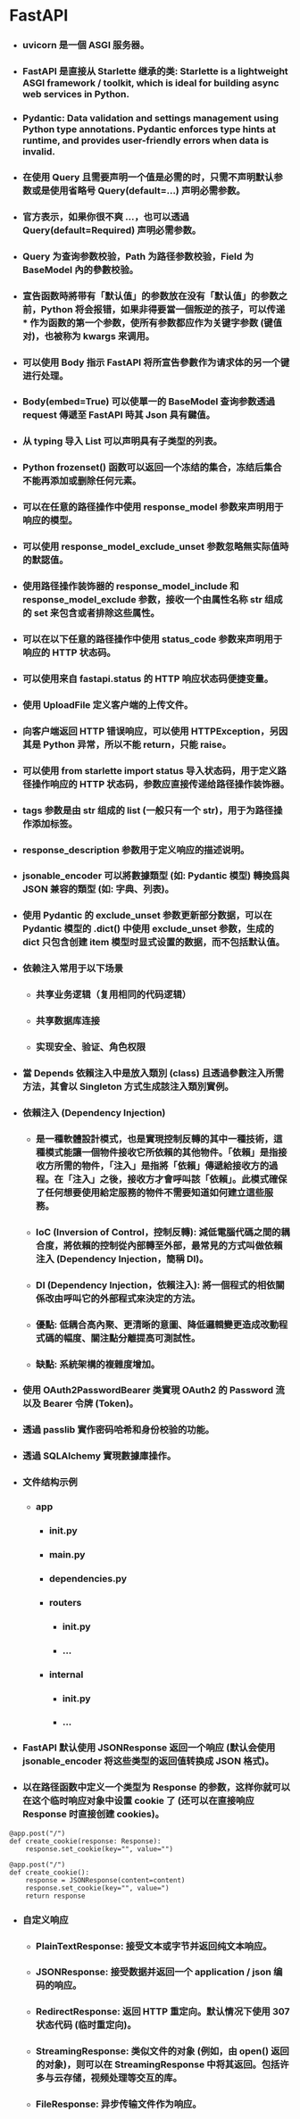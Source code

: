 FastAPI
=====
* ### uvicorn 是一個 ASGI 服务器。
* ### FastAPI 是直接从 Starlette 继承的类: Starlette is a lightweight ASGI framework / toolkit, which is ideal for building async web services in Python.
* ### Pydantic: Data validation and settings management using Python type annotations. Pydantic enforces type hints at runtime, and provides user-friendly errors when data is invalid.
* ### 在使用 Query 且需要声明一个值是必需的时，只需不声明默认参数或是使用省略号 Query(default=...) 声明必需参数。
* ### 官方表示，如果你很不爽 ...，也可以透過 Query(default=Required) 声明必需参数。
* ### Query 为查询参数校验，Path 为路径参数校验，Field 为 BaseModel 內的參數校验。
* ### 宣告函数時將带有「默认值」的参数放在没有「默认值」的参数之前，Python 将会报错，如果非得要當一個叛逆的孩子，可以传递 * 作为函数的第一个参数，使所有参数都应作为关键字参数 (键值对)，也被称为 kwargs 来调用。
* ### 可以使用 Body 指示 FastAPI 将所宣告參數作为请求体的另一个键进行处理。
* ### Body(embed=True) 可以使單一的 BaseModel 查询参数透過 request 傳遞至 FastAPI 時其 Json 具有鍵值。
* ### 从 typing 导入 List 可以声明具有子类型的列表。
* ### Python frozenset() 函数可以返回一个冻结的集合，冻结后集合不能再添加或删除任何元素。
* ### 可以在任意的路径操作中使用 response_model 参数来声明用于响应的模型。
* ### 可以使用 response_model_exclude_unset 参数忽略無实际值時的默認值。
* ### 使用路径操作装饰器的 response_model_include 和 response_model_exclude 参数，接收一个由属性名称 str 组成的 set 来包含或者排除这些属性。
* ### 可以在以下任意的路径操作中使用 status_code 参数来声明用于响应的 HTTP 状态码。
* ### 可以使用来自 fastapi.status 的 HTTP 响应状态码便捷变量。
* ### 使用 UploadFile 定义客户端的上传文件。
* ### 向客户端返回 HTTP 错误响应，可以使用 HTTPException，另因其是 Python 异常，所以不能 return，只能 raise。
* ### 可以使用 from starlette import status 导入状态码，用于定义路径操作响应的 HTTP 状态码，参数应直接传递给路径操作装饰器。
* ### tags 参数是由 str 组成的 list (一般只有一个 str)，用于为路径操作添加标签。
* ### response_description 参数用于定义响应的描述说明。
* ### jsonable_encoder 可以將數據類型 (如: Pydantic 模型) 轉換爲與 JSON 兼容的類型 (如: 字典、列表)。
* ### 使用 Pydantic 的 exclude_unset 参数更新部分数据，可以在 Pydantic 模型的 .dict() 中使用 exclude_unset 参数，生成的 dict 只包含创建 item 模型时显式设置的数据，而不包括默认值。
* ### 依赖注入常用于以下场景
    * ### 共享业务逻辑（复用相同的代码逻辑）
    * ### 共享数据库连接
    * ### 实现安全、验证、角色权限
* ### 當 Depends 依賴注入中是放入類別 (class) 且透過參數注入所需方法，其會以 Singleton 方式生成該注入類別實例。
* ### 依賴注入 (Dependency Injection)
    * ### 是一種軟體設計模式，也是實現控制反轉的其中一種技術，這種模式能讓一個物件接收它所依賴的其他物件。「依賴」是指接收方所需的物件，「注入」是指將「依賴」傳遞給接收方的過程。在「注入」之後，接收方才會呼叫該「依賴」。此模式確保了任何想要使用給定服務的物件不需要知道如何建立這些服務。
    * ### IoC (Inversion of Control，控制反轉): 減低電腦代碼之間的耦合度，將依賴的控制從內部轉至外部，最常見的方式叫做依賴注入 (Dependency Injection，簡稱 DI)。
    * ### DI (Dependency Injection，依賴注入): 將一個程式的相依關係改由呼叫它的外部程式來決定的方法。
    * ### 優點: 低耦合高內聚、更清晰的意圖、降低邏輯變更造成改動程式碼的幅度、關注點分離提高可測試性。
    * ### 缺點: 系統架構的複雜度增加。
* ### 使用 OAuth2PasswordBearer 类實現 OAuth2 的 Password 流以及 Bearer 令牌 (Token)。
* ### 透過 passlib 實作密码哈希和身份校验的功能。
* ### 透過 SQLAlchemy 實現數據庫操作。
* ### 文件结构示例
    * ### app
        * ### __init__.py
        * ### main.py
        * ### dependencies.py
        * ### routers
            * ### __init__.py
            * ### ...
        * ### internal
            * ### __init__.py
            * ### ...
* ### FastAPI 默认使用 JSONResponse 返回一个响应 (默认会使用 jsonable_encoder 将这些类型的返回值转换成 JSON 格式)。
* ### 以在路径函数中定义一个类型为 Response 的参数，这样你就可以在这个临时响应对象中设置 cookie 了 (还可以在直接响应 Response 时直接创建 cookies)。
```
@app.post("/")
def create_cookie(response: Response):
    response.set_cookie(key="", value="")
    
@app.post("/")
def create_cookie():
    response = JSONResponse(content=content)
    response.set_cookie(key="", value=")
    return response
```
* ### 自定义响应
    * ### PlainTextResponse: 接受文本或字节并返回纯文本响应。
    * ### JSONResponse: 接受数据并返回一个 application / json 编码的响应。
    * ### RedirectResponse: 返回 HTTP 重定向。默认情况下使用 307 状态代码 (临时重定向)。
    * ### StreamingResponse: 类似文件的对象 (例如，由 open() 返回的对象)，则可以在 StreamingResponse 中将其返回。包括许多与云存储，视频处理等交互的库。
    * ### FileResponse: 异步传输文件作为响应。
<br />
